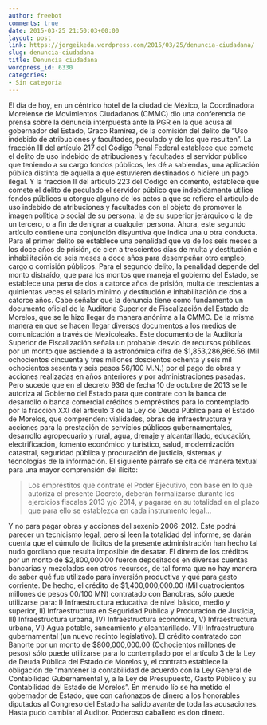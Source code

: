 ```yaml
---
author: freebot
comments: true
date: 2015-03-25 21:50:03+00:00
layout: post
link: https://jorgeikeda.wordpress.com/2015/03/25/denuncia-ciudadana/
slug: denuncia-ciudadana
title: Denuncia ciudadana
wordpress_id: 6330
categories:
- Sin categoría
---
```


El día de hoy, en un céntrico hotel de la ciudad de México, la Coordinadora Morelense de Movimientos Ciudadanos (CMMC) dio una conferencia de prensa sobre la denuncia interpuesta ante la PGR en la que acusa al gobernador del Estado, Graco Ramírez, de la comisión del delito de “Uso indebido de atribuciones y facultades, peculado y de los que resulten”.
La fracción III del artículo 217 del Código Penal Federal establece que comete el delito de uso indebido de atribuciones y facultades el servidor público que teniendo a su cargo fondos públicos, les dé a sabiendas, una aplicación pública distinta de aquella a que estuvieren destinados o hiciere un pago ilegal. Y la fracción II del artículo 223 del Código en comento, establece que comete el delito de peculado el servidor público que indebidamente utilice fondos públicos u otorgue alguno de los actos a que se refiere el artículo de uso indebido de atribuciones y facultades con el objeto de promover la imagen política o social de su persona, la de su superior jerárquico o la de un tercero, o a fin de denigrar a cualquier persona. Ahora, este segundo artículo contiene una conjunción disyuntiva que indica una u otra conducta. Para el primer delito se establece una penalidad que va de los seis meses a los doce años de prisión, de cien a trescientos días de multa y destitución e inhabilitación de seis meses a doce años para desempeñar otro empleo, cargo o comisión públicos. Para el segundo delito, la penalidad depende del monto distraído, que para los montos que maneja el gobierno del Estado, se establece una pena de dos a catorce años de prisión, multa de trescientas a quinientas veces el salario mínimo y destitución e inhabilitación de dos a catorce años.
Cabe señalar que la denuncia tiene como fundamento un documento oficial de la Auditoria Superior de Fiscalización del Estado de Morelos, que se le hizo llegar de manera anónima a la CMMC. De la misma manera en que se hacen llegar diversos documentos a los medios de comunicación a través de Mexicoleaks.
Este documento de la Auditoría Superior de Fiscalización señala un probable desvío de recursos públicos por un monto que asciende a la astronómica cifra de $1,853,286,866.56 (Mil ochocientos cincuenta y tres millones doscientos ochenta y seis mil ochocientos sesenta y seis pesos 56/100 M.N.) por el pago de obras y acciones realizadas en años anteriores y por administraciones pasadas. Pero sucede que en el decreto 936 de fecha 10 de octubre de 2013 se le autoriza al Gobierno del Estado para que contrate con la banca de desarrollo o banca comercial créditos o empréstitos para lo contemplado por la fracción XXI del artículo 3 de la Ley de Deuda Pública para el Estado de Morelos, que comprenden: vialidades, obras de infraestructura y acciones para la prestación de servicios públicos gubernamentales, desarrollo agropecuario y rural, agua, drenaje y alcantarillado, educación, electrificación, fomento económico y turístico, salud, modernización catastral, seguridad pública y procuración de justicia, sistemas y tecnologías de la información.
El siguiente párrafo se cita de manera textual para una mayor comprensión del ilícito:


<blockquote>Los empréstitos que contrate el Poder Ejecutivo, con base en lo que autoriza el presente Decreto, deberán formalizarse durante los ejercicios fiscales 2013 y/o 2014, y pagarse en su totalidad en el plazo que para ello se establezca en cada instrumento legal…</blockquote>


Y no para pagar obras y acciones del sexenio 2006-2012. Éste podrá parecer un tecnicismo legal, pero si leen la totalidad del informe, se darán cuenta que el cúmulo de ilícitos de la presente administración han hecho tal nudo gordiano que resulta imposible de desatar. El dinero de los créditos por un monto de $2,800,000.00 fueron depositados en diversas cuentas bancarias y mezclados con otros recursos, de tal forma que no hay manera de saber qué fue utilizado para inversión productiva y qué para gasto corriente.
De hecho, el crédito de $1,400,000,000.00 (Mil cuatrocientos millones de pesos 00/100 MN) contratado con Banobras, sólo puede utilizarse para: I) Infraestructura educativa de
nivel básico, medio y superior, II) Infraestructura en Seguridad Pública y Procuración de Justicia, III) Infraestructura urbana, IV) Infraestructura económica, V) Infraestructura urbana, VI) Agua potable, saneamiento y alcantarillado. VII) Infraestructura gubernamental (un nuevo recinto legislativo).
El crédito contratado con Banorte por un monto de $800,000,000.00 (Ochocientos millones de pesos) sólo puede utilizarse para lo contemplado por el artículo 3 de la Ley de Deuda Pública del Estado de Morelos y, el contrato establece la obligación de “mantener la contabilidad de acuerdo con la Ley General de Contabilidad Gubernamental y, a la Ley de Presupuesto,
Gasto Público y su Contabilidad del Estado de Morelos”.
En menudo lío se ha metido el gobernador de Estado, que con cañonazos de dinero a los honorables diputados al Congreso del Estado ha salido avante de toda las acusaciones. Hasta pudo cambiar al Auditor. Poderoso caballero es don dinero.
